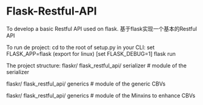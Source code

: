 # Flask-Restful-API
To develop a basic Restful API used on flask. 基于flask实现一个基本的Restful API

To run de project:
  cd to the root of setup.py
  in your CLI:
    set FLASK_APP=flask (export for linux)
    [set FLASK_DEBUG=1]
    flask run

The project structure:
flaskr/
  flask_restful_api/
    serializer  # module of the serializer

flaskr/
  flask_restful_api/
    generics  # module of the generic CBVs

flaskr/
  flask_restful_api/
    generics  # module of the Minxins to enhance CBVs
